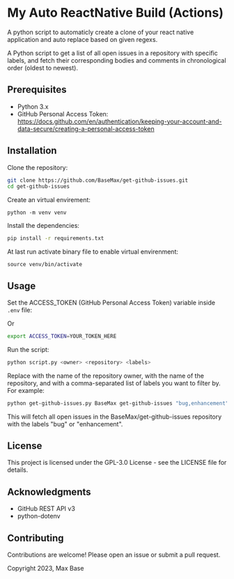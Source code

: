 # My Auto ReactNative Build (Actions)

A python script to automaticly create a clone of your react native application and auto replace based on given regexs.

A Python script to get a list of all open issues in a repository with specific labels, and fetch their corresponding bodies and comments in chronological order (oldest to newest).

## Prerequisites

- Python 3.x
- GitHub Personal Access Token: https://docs.github.com/en/authentication/keeping-your-account-and-data-secure/creating-a-personal-access-token

## Installation

Clone the repository:
```bash
git clone https://github.com/BaseMax/get-github-issues.git
cd get-github-issues
```

Create an virtual envirement:
```console
python -m venv venv
```

Install the dependencies:
```bash
pip install -r requirements.txt
```

At last run activate binary file to enable virtual envirenment:
```console
source venv/bin/activate
```

## Usage

Set the ACCESS_TOKEN (GitHub Personal Access Token) variable inside `.env` file:

Or
```bash
export ACCESS_TOKEN=YOUR_TOKEN_HERE
```

Run the script:
```bash
python script.py <owner> <repository> <labels>
```

Replace <owner> with the name of the repository owner, <repository> with the name of the repository, and <labels> with a comma-separated list of labels you want to filter by. For example:

```bash
python get-github-issues.py BaseMax get-github-issues "bug,enhancement"
```
  
This will fetch all open issues in the BaseMax/get-github-issues repository with the labels "bug" or "enhancement".

## License

This project is licensed under the GPL-3.0 License - see the LICENSE file for details.

## Acknowledgments

- GitHub REST API v3
- python-dotenv

## Contributing

Contributions are welcome! Please open an issue or submit a pull request.

Copyright 2023, Max Base
